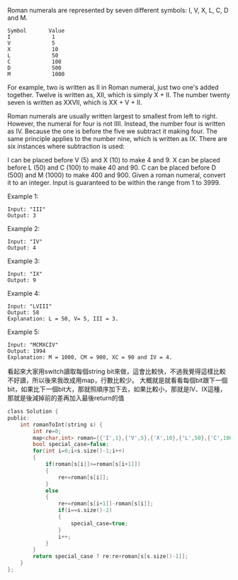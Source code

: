 Roman numerals are represented by seven different symbols: I, V, X, L, C, D and M.
```
Symbol       Value
I             1
V             5
X             10
L             50
C             100
D             500
M             1000
```
For example, two is written as II in Roman numeral, just two one's added together. Twelve is written as, XII, which is simply X + II. The number twenty seven is written as XXVII, which is XX + V + II.

Roman numerals are usually written largest to smallest from left to right. However, the numeral for four is not IIII. Instead, the number four is written as IV. Because the one is before the five we subtract it making four. The same principle applies to the number nine, which is written as IX. There are six instances where subtraction is used:

I can be placed before V (5) and X (10) to make 4 and 9. 
X can be placed before L (50) and C (100) to make 40 and 90. 
C can be placed before D (500) and M (1000) to make 400 and 900.
Given a roman numeral, convert it to an integer. Input is guaranteed to be within the range from 1 to 3999.

Example 1:
```
Input: "III"
Output: 3
```

Example 2:
```
Input: "IV"
Output: 4
```
Example 3:
```
Input: "IX"
Output: 9
```
Example 4:
```
Input: "LVIII"
Output: 58
Explanation: L = 50, V= 5, III = 3.
```
Example 5:
```
Input: "MCMXCIV"
Output: 1994
Explanation: M = 1000, CM = 900, XC = 90 and IV = 4.
```

看起來大家用switch讀取每個string bit來做，這會比較快，不過我覺得這樣比較不好讀，所以後來我改成用map，行數比較少。
大概就是就看看每個bit跟下一個bit，如果比下一個bit大，那就照順序加下去，如果比較小，那就是IV、IX這種，那就是後減掉前的差再加入最後return的值

```c
class Solution {
public:
    int romanToInt(string s) {
        int re=0;
        map<char,int> roman={{'I',1},{'V',5},{'X',10},{'L',50},{'C',100},{'D',500},{'M',1000}};
        bool special_case=false;
        for(int i=0;i<s.size()-1;i++)
        {
            if(roman[s[i]]>=roman[s[i+1]])
            {
                re+=roman[s[i]];
            }
            else
            {
                re+=roman[s[i+1]]-roman[s[i]];
                if(i==s.size()-2)
                {
                    special_case=true;
                }
                i++;
            }
        }
        return special_case ? re:re+roman[s[s.size()-1]];
    }
};
```
